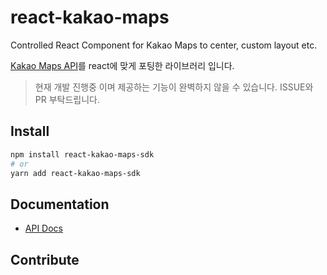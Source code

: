 # react-kakao-maps

Controlled React Component for Kakao Maps to center, custom layout etc.

[Kakao Maps API](https://apis.map.kakao.com/)를 react에 맞게 포팅한 라이브러리 입니다.

> 현재 개발 진행중 이며 제공하는 기능이 완벽하지 않을 수 있습니다. ISSUE와 PR 부탁드립니다.

## Install

```bash
npm install react-kakao-maps-sdk
# or
yarn add react-kakao-maps-sdk
```

## Documentation

- [API Docs](https://react-kakao-maps-sdk.jaeseokim.dev/docs/)

## Contribute
